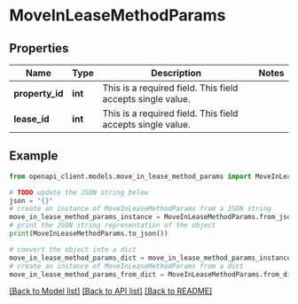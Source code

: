 # MoveInLeaseMethodParams


## Properties

Name | Type | Description | Notes
------------ | ------------- | ------------- | -------------
**property_id** | **int** |   This is a required field. This field accepts single value. | 
**lease_id** | **int** | This is a required field. This field accepts single value. | 

## Example

```python
from openapi_client.models.move_in_lease_method_params import MoveInLeaseMethodParams

# TODO update the JSON string below
json = "{}"
# create an instance of MoveInLeaseMethodParams from a JSON string
move_in_lease_method_params_instance = MoveInLeaseMethodParams.from_json(json)
# print the JSON string representation of the object
print(MoveInLeaseMethodParams.to_json())

# convert the object into a dict
move_in_lease_method_params_dict = move_in_lease_method_params_instance.to_dict()
# create an instance of MoveInLeaseMethodParams from a dict
move_in_lease_method_params_from_dict = MoveInLeaseMethodParams.from_dict(move_in_lease_method_params_dict)
```
[[Back to Model list]](../README.md#documentation-for-models) [[Back to API list]](../README.md#documentation-for-api-endpoints) [[Back to README]](../README.md)


